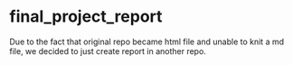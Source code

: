 # final_project_report
Due to the fact that original repo became html file and unable to knit a md file, we decided to just create report in another repo.
